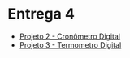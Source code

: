 # Entrega 4

- [Projeto 2 - Cronômetro Digital](/Microcontroladores/Entrega%204/Cronometro/) <br>
- [Projeto 3 - Termometro Digital](/Microcontroladores/Entrega%204/Termometro/) <br>